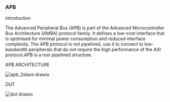 ### APB

Introduction


The Advanced Peripheral Bus (APB) is part of the Advanced Microcontroller Bus Architecture (AMBA) protocol family. It defines a low-cost interface that is optimised for minimal power consumption and reduced interface complexity. The APB protocol is not pipelined, use it to connect to low-bandwidth peripherals that do not require the high performance of the AXI protocol.APB is a non pipelined structure.


APB ARCHITECTURE




![apb_2slave drawio](https://github.com/user-attachments/assets/1578d1bc-fc7c-4167-b5e9-9f1db68a1748)



DUT







![dut drawio](https://github.com/user-attachments/assets/09887148-2bc6-42a6-815a-0c250197eec4)

